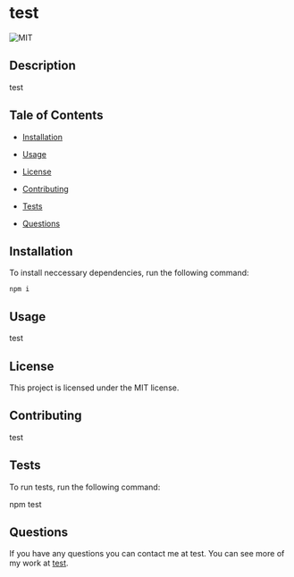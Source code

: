# test
  ![MIT](https://img.shields.io/badge/license-MIT-blue) 

  ## Description
  
  test
  
  ## Tale of Contents
  
  * [Installation](#installation)
  
  * [Usage](#usage)
  
  * [License](#license)
  
  * [Contributing](#contributing)
  
  * [Tests](#tests)
  
  * [Questions](#questions)
  
  ## Installation
  
  To install neccessary dependencies, run the following command:

  <code>npm i</code>
  
  ## Usage
  
  test
  
  ## License
  This project is licensed under the MIT license.
  
  
  ## Contributing
  
  test
  
  ## Tests
  
  To run tests, run the following command:
  
  npm test
  
  ## Questions
  
  If you have any questions you can contact me at test. You can see more of my work at [test](https://github.com/test).
  
